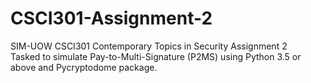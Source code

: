 # CSCI301-Assignment-2
SIM-UOW CSCI301 Contemporary Topics in Security Assignment 2  
Tasked to simulate Pay-to-Multi-Signature (P2MS) using Python 3.5 or above and Pycryptodome package.
